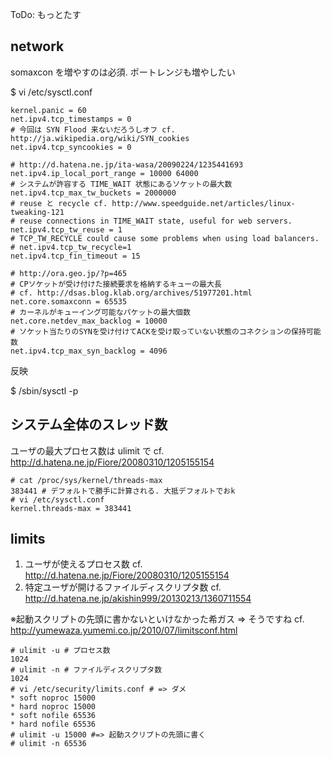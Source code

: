ToDo: もっとたす

## network

somaxcon を増やすのは必須. ポートレンジも増やしたい

$ vi /etc/sysctl.conf

```
kernel.panic = 60
net.ipv4.tcp_timestamps = 0
# 今回は SYN Flood 来ないだろうしオフ cf. http://ja.wikipedia.org/wiki/SYN_cookies
net.ipv4.tcp_syncookies = 0

# http://d.hatena.ne.jp/ita-wasa/20090224/1235441693
net.ipv4.ip_local_port_range = 10000 64000
# システムが許容する TIME_WAIT 状態にあるソケットの最大数
net.ipv4.tcp_max_tw_buckets = 2000000
# reuse と recycle cf. http://www.speedguide.net/articles/linux-tweaking-121
# reuse connections in TIME_WAIT state, useful for web servers. 
net.ipv4.tcp_tw_reuse = 1
# TCP_TW_RECYCLE could cause some problems when using load balancers.
# net.ipv4.tcp_tw_recycle=1
net.ipv4.tcp_fin_timeout = 15

# http://ora.geo.jp/?p=465
# CPソケットが受け付けた接続要求を格納するキューの最大長
# cf. http://dsas.blog.klab.org/archives/51977201.html
net.core.somaxconn = 65535
# カーネルがキューイング可能なパケットの最大個数
net.core.netdev_max_backlog = 10000
# ソケット当たりのSYNを受け付けてACKを受け取っていない状態のコネクションの保持可能数
net.ipv4.tcp_max_syn_backlog = 4096
```

反映

$ /sbin/sysctl -p


## システム全体のスレッド数

ユーザの最大プロセス数は ulimit で cf. http://d.hatena.ne.jp/Fiore/20080310/1205155154

```
# cat /proc/sys/kernel/threads-max
383441 # デフォルトで勝手に計算される. 大抵デフォルトでおk
# vi /etc/sysctl.conf
kernel.threads-max = 383441 
```

## limits

1. ユーザが使えるプロセス数  cf. http://d.hatena.ne.jp/Fiore/20080310/1205155154
1. 特定ユーザが開けるファイルディスクリプタ数 cf. http://d.hatena.ne.jp/akishin999/20130213/1360711554

※起動スクリプトの先頭に書かないといけなかった希ガス => そうですね cf. http://yumewaza.yumemi.co.jp/2010/07/limitsconf.html

```
# ulimit -u # プロセス数
1024
# ulimit -n # ファイルディスクリプタ数
1024
# vi /etc/security/limits.conf # => ダメ
* soft noproc 15000
* hard noproc 15000
* soft nofile 65536
* hard nofile 65536
# ulimit -u 15000 #=> 起動スクリプトの先頭に書く
# ulimit -n 65536
```

<!--
syn cookieは無効にしてみる. SYN Flood 攻撃こないだろうし 

```
# cat /proc/sys/net/ipv4/tcp_syncookies
1
# echo 0 > /proc/sys/net/ipv4/tcp_syncookies
```
-->
